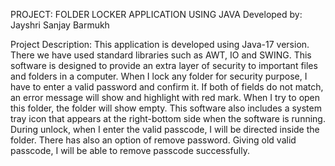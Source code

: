 PROJECT: FOLDER LOCKER APPLICATION USING JAVA
Developed by: Jayshri Sanjay Barmukh

Project Description: This application is developed using Java-17 version. There we have used standard libraries such as AWT, IO and SWING. This software is designed to provide an extra layer of security to important files and folders in a computer. When I lock any folder for security purpose, I have to enter a valid password and confirm it. If both of fields do not match, an error message will show and highlight with red mark. When I try to open this folder, the folder will show empty. This software also includes a system tray icon that appears at the right-bottom side when the software is running. During unlock, when I enter the valid passcode, I will be directed inside the folder. There has also an option of remove password. Giving old valid passcode, I will be able to remove passcode successfully.

